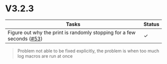 # V3.2.3

| Tasks | Status |
| ----- | ------ |
| Figure out why the print is randomly stopping for a few seconds ([#53](https://github.com/T9Air/Klipper_Power_Resume/issues/53)) | &check; |

> Problem not able to be fixed explicitly, the problem is when too much log macros are run at once
